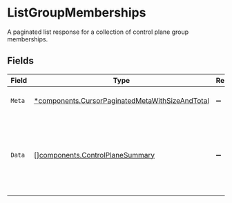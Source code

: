 # ListGroupMemberships

A paginated list response for a collection of control plane group memberships.


## Fields

| Field                                                                                                             | Type                                                                                                              | Required                                                                                                          | Description                                                                                                       |
| ----------------------------------------------------------------------------------------------------------------- | ----------------------------------------------------------------------------------------------------------------- | ----------------------------------------------------------------------------------------------------------------- | ----------------------------------------------------------------------------------------------------------------- |
| `Meta`                                                                                                            | [*components.CursorPaginatedMetaWithSizeAndTotal](../../models/components/cursorpaginatedmetawithsizeandtotal.md) | :heavy_minus_sign:                                                                                                | returns the pagination information                                                                                |
| `Data`                                                                                                            | [][components.ControlPlaneSummary](../../models/components/controlplanesummary.md)                                | :heavy_minus_sign:                                                                                                | Array of control planes summary who are a child to this control plane group.                                      |